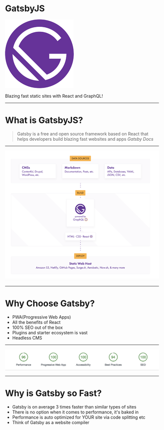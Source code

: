# GatsbyJS

![xkcd on standards](./gatsbyLogo.png)

Blazing fast static sites with React and GraphQL!

---

# What is GatsbyJS?



> Gatsby is a free and open source framework based on React that helps developers build blazing fast websites and apps
> <cite>Gatsby Docs</cite>

---

![Display](./gatsbygraph3.png)




---

# Why Choose Gatsby?

* PWA(Progressive Web Apps)
* All the benefits of React
* 100% SEO out of the box
* Plugins and starter ecosystem is vast
* Headless CMS

---

![Performance](./performance.png)

---

# Why is Gatsby so Fast?

* Gatsby is on average 3 times faster than similar types of sites
* There is no option when it comes to performance, it's baked in
* Performance is auto optimized for YOUR site via code splitting etc
* Think of Gatsby as a website compiler
